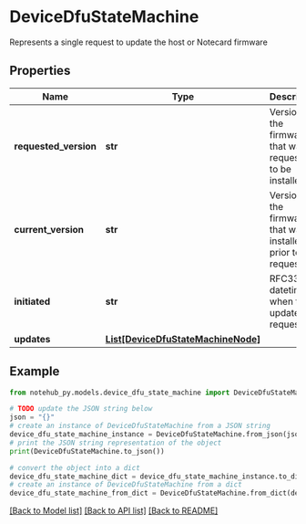 # DeviceDfuStateMachine

Represents a single request to update the host or Notecard firmware

## Properties

Name | Type | Description | Notes
------------ | ------------- | ------------- | -------------
**requested_version** | **str** | Version of the firmware that was requested to be installed | [optional] 
**current_version** | **str** | Version of the firmware that was installed prior to this request | [optional] 
**initiated** | **str** | RFC3339 datetime of when this update was requested | [optional] 
**updates** | [**List[DeviceDfuStateMachineNode]**](DeviceDfuStateMachineNode.md) |  | [optional] 

## Example

```python
from notehub_py.models.device_dfu_state_machine import DeviceDfuStateMachine

# TODO update the JSON string below
json = "{}"
# create an instance of DeviceDfuStateMachine from a JSON string
device_dfu_state_machine_instance = DeviceDfuStateMachine.from_json(json)
# print the JSON string representation of the object
print(DeviceDfuStateMachine.to_json())

# convert the object into a dict
device_dfu_state_machine_dict = device_dfu_state_machine_instance.to_dict()
# create an instance of DeviceDfuStateMachine from a dict
device_dfu_state_machine_from_dict = DeviceDfuStateMachine.from_dict(device_dfu_state_machine_dict)
```
[[Back to Model list]](../README.md#documentation-for-models) [[Back to API list]](../README.md#documentation-for-api-endpoints) [[Back to README]](../README.md)


